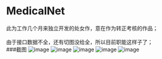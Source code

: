 # MedicalNet
此为工作几个月来独立开发的处女作，意在作为转正考核的作品；
<br/><br/>
由于接口数据不全，还有切图没给全，所以目前职能这样子了；
<br/>
###截图
![image](https://github.com/ZAIJIANLUOYE110/MedicalNet/blob/master/screenshots/2.png)
![image](https://github.com/ZAIJIANLUOYE110/MedicalNet/blob/master/screenshots/3.png)
![image](https://github.com/ZAIJIANLUOYE110/MedicalNet/blob/master/screenshots/4.png)
![image](https://github.com/ZAIJIANLUOYE110/MedicalNet/blob/master/screenshots/5.png)
![image](https://github.com/ZAIJIANLUOYE110/MedicalNet/blob/master/screenshots/6.png)
